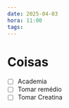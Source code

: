 ```yaml
---
date: 2025-04-03
hora: 11:00
tags:
---
```





# Coisas
- [ ] Academia
- [ ] Tomar remédio
- [ ] Tomar Creatina